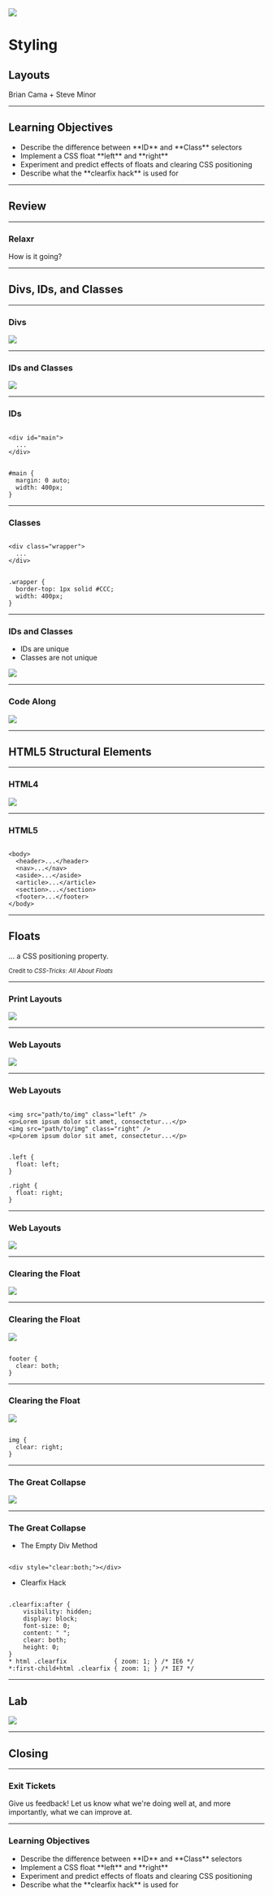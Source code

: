 <img src="/img/ga-logo.png" style="border:none; background: transparent; box-shadow:none;" />

# Styling

## Layouts

Brian Cama + Steve Minor

---

## Learning Objectives

* <!--- .element: class="fragment" data-fragment-index="1" -->Describe the difference between **ID** and **Class** selectors
* <!--- .element: class="fragment" data-fragment-index="3" -->Implement a CSS float **left** and **right**
* <!--- .element: class="fragment" data-fragment-index="4" -->Experiment and predict effects of floats and clearing CSS positioning
* <!--- .element: class="fragment" data-fragment-index="5" -->Describe what the **clearfix hack** is used for

---

## Review

----

### Relaxr

How is it going?

---

## Divs, IDs, and Classes

----

### Divs

<img src="img/html4.png" />

----

### IDs and Classes

<img src="img/tags_attributes.png" style="border:none;" />

----

### IDs

<pre><code class="html" data-trim>
&lt;div id="main"&gt;
  ...
&lt;/div&gt;
</code></pre>

<pre><!--- .element: class="fragment" data-fragment-index="1" --><code class="css" data-trim>
#main {
  margin: 0 auto;
  width: 400px;
}
</code></pre>

----

### Classes

<pre><code class="html" data-trim>
&lt;div class="wrapper"&gt;
  ...
&lt;/div&gt;
</code></pre>

<pre><!--- .element: class="fragment" data-fragment-index="1" --><code class="css" data-trim>
.wrapper {
  border-top: 1px solid #CCC;
  width: 400px;
}
</code></pre>

----

### IDs and Classes

* <!--- .element: class="fragment" data-fragment-index="1" -->IDs are unique
* <!--- .element: class="fragment" data-fragment-index="2" -->Classes are not unique

<img src="img/specificity-value.png" style="border:none;" /><!--- .element: class="fragment" data-fragment-index="3" -->

----

### Code Along

<img src="/img/code_along.png" style="border:none;box-shadow:none;background:transparent;" />

---

## HTML5 Structural Elements

----

### HTML4

<img src="img/html4.png" />

----

### HTML5

<pre><code data-trim class="html">
&lt;body&gt;
  &lt;header&gt;...&lt;/header&gt;
  &lt;nav&gt;...&lt;/nav&gt;
  &lt;aside&gt;...&lt;/aside&gt;
  &lt;article&gt;...&lt;/article&gt;
  &lt;section&gt;...&lt;/section&gt;
  &lt;footer&gt;...&lt;/footer&gt;
&lt;/body&gt;
</code></pre>

---

## Floats

... a CSS positioning property.

<small>Credit to *CSS-Tricks: All About Floats*</small>

----

### Print Layouts

<img src="img/print-layout.png" style="border:none;" />

----

### Web Layouts

<img src="img/web-text-wrap.png" style="border:none;" />

----

### Web Layouts

<pre><code data-trim class="html">
&lt;img src="path/to/img" class="left" /&gt;
&lt;p&gt;Lorem ipsum dolor sit amet, consectetur...&lt;/p&gt;
&lt;img src="path/to/img" class="right" /&gt;
&lt;p&gt;Lorem ipsum dolor sit amet, consectetur...&lt;/p&gt;
</code></pre>

<pre><code data-trim class="css">
.left {
  float: left;
}

.right {
  float: right;
}
</code></pre>

----

### Web Layouts

<img src="img/web-layout.png" style="border:none;" />

----

### Clearing the Float

<img src="img/unclearedfooter.png" style="border:none;" />

----

### Clearing the Float

<img src="img/clearedfooter.png" style="border:none;" />

<pre><!--- .element: class="fragment" data-fragment-index="1" --><code data-trim class="css">
footer {
  clear: both;
}
</code></pre>

----

### Clearing the Float

<img src="img/directionalclearing.png" style="border:none;" />

<pre><!--- .element: class="fragment" data-fragment-index="1" --><code data-trim class="css">
img {
  clear: right;
}
</code></pre>

----

### The Great Collapse

<img src="img/collapse.png" style="border:none;" />

----

### The Great Collapse

* <!--- .element: class="fragment" data-fragment-index="1" -->The Empty Div Method

<pre><!--- .element: class="fragment" data-fragment-index="2" --><code data-trim class="html">
&lt;div style="clear:both;"&gt;&lt;/div&gt;
</code></pre>

* <!--- .element: class="fragment" data-fragment-index="3" -->Clearfix Hack

<pre><!--- .element: class="fragment" data-fragment-index="4" --><code data-trim class="css">
.clearfix:after {
	visibility: hidden;
	display: block;
	font-size: 0;
	content: " ";
	clear: both;
	height: 0;
}
&#42; html .clearfix             { zoom: 1; } /&#42; IE6 &#42;/
&#42;:first-child+html .clearfix { zoom: 1; } /&#42; IE7 &#42;/
</code></pre>

---

## Lab

<img src="/img/exercise_icon_md.png" style="border:none;box-shadow:none;background:transparent;" />

---

## Closing

----

### Exit Tickets

Give us feedback! Let us know what we're doing well at, and more
importantly, what we can improve at.

----

### Learning Objectives

* <!--- .element: class="fragment" data-fragment-index="1" -->Describe the difference between **ID** and **Class** selectors
* <!--- .element: class="fragment" data-fragment-index="3" -->Implement a CSS float **left** and **right**
* <!--- .element: class="fragment" data-fragment-index="4" -->Experiment and predict effects of floats and clearing CSS positioning
* <!--- .element: class="fragment" data-fragment-index="5" -->Describe what the **clearfix hack** is used for
